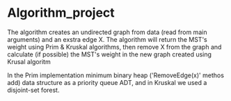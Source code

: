 # Algorithm_project
The algorithm creates an undirected graph from data (read from main arguments) and an exstra edge X.
The algorithm will return the MST's weight using Prim & Kruskal algorithms,
then remove X from the graph and calculate (if possible) the MST's weight in the new graph created using Krusal algoritm

In the Prim implementation minimum binary heap ('RemoveEdge(x)' methos add) data structure as a priority queue ADT, and in Kruskal we used a disjoint-set forest.



